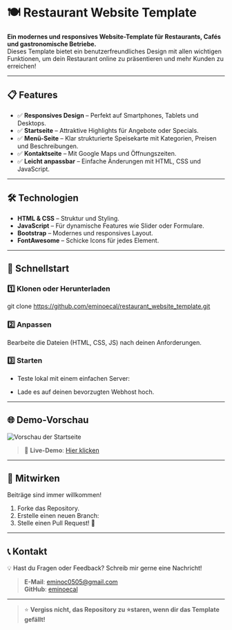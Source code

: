 # 🍽️ Restaurant Website Template  

**Ein modernes und responsives Website-Template für Restaurants, Cafés und gastronomische Betriebe.**  
Dieses Template bietet ein benutzerfreundliches Design mit allen wichtigen Funktionen, um dein Restaurant online zu präsentieren und mehr Kunden zu erreichen!  

---

## 📋 **Features**  
- ✅ **Responsives Design** – Perfekt auf Smartphones, Tablets und Desktops.  
- ✅ **Startseite** – Attraktive Highlights für Angebote oder Specials.  
- ✅ **Menü-Seite** – Klar strukturierte Speisekarte mit Kategorien, Preisen und Beschreibungen.  
- ✅ **Kontaktseite** – Mit Google Maps und Öffnungszeiten.  
- ✅ **Leicht anpassbar** – Einfache Änderungen mit HTML, CSS und JavaScript.  

---

## 🛠️ **Technologien**  
- **HTML & CSS** – Struktur und Styling.  
- **JavaScript** – Für dynamische Features wie Slider oder Formulare.  
- **Bootstrap** – Modernes und responsives Layout.  
- **FontAwesome** – Schicke Icons für jedes Element.  

---

## 🚀 **Schnellstart**  
### 1️⃣ **Klonen oder Herunterladen**  
git clone https://github.com/eminoecal/restaurant_website_template.git

### 2️⃣ **Anpassen**  
Bearbeite die Dateien (HTML, CSS, JS) nach deinen Anforderungen.  

### 3️⃣ **Starten**  
- Teste lokal mit einem einfachen Server:  

- Lade es auf deinen bevorzugten Webhost hoch.  

---

## 🌐 **Demo-Vorschau**  
![Vorschau der Startseite](https://media.discordapp.net/attachments/345238564608409601/1318546778420678706/Screenshot_2024-12-17_125329.png?ex=6762b7e1&is=67616661&hm=357462efdfa8b4ad36e7b73e5ab453fc92a36a063fa5f992af32d65375c98e70&=&format=webp&quality=lossless&width=687&height=328)  
> 🎉 **Live-Demo**: [Hier klicken](https://restaurant-website-template.vercel.app/)  

---

## 🤝 **Mitwirken**  
Beiträge sind immer willkommen!  
1. Forke das Repository.  
2. Erstelle einen neuen Branch:  
3. Stelle einen Pull Request! 🚀  

---

## 📞 **Kontakt**  
💡 Hast du Fragen oder Feedback? Schreib mir gerne eine Nachricht!  

> **E-Mail**: [eminoc0505@gmail.com](mailto:eminoc0505@gmail.com)  
> **GitHub**: [eminoecal](https://github.com/eminoecal)  

---

> ⭐ **Vergiss nicht, das Repository zu ⭐staren, wenn dir das Template gefällt!**
